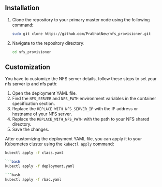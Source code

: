 ## Installation
1. Clone the repository to your primary master node using the following command:
   `````sh
   sudo git clone https://github.com/PrabhatNew/nfs_provisioner.git
   

2. Navigate to the repository directory:
   ````sh 
   cd nfs_provisioner


## Customization

You have to customize the NFS server details, follow these steps to set your nfs server ip and nfs path:

1. Open the deployment YAML file.
2. Find the `NFS_SERVER` and `NFS_PATH` environment variables in the container specification section.
3. Replace the `REPLACE_WITH_NFS_SERVER_IP` with the IP address or hostname of your NFS server.
4. Replace the `REPLACE_WITH_NFS_PATH` with the path to your NFS shared directory.
5. Save the changes.

After customizing the deployment YAML file, you can apply it to your Kubernetes cluster using the `kubectl apply` command:

```bash
kubectl apply -f class.yaml

```bash
kubectl apply -f deployment.yaml

```bash
kubectl apply -f rbac.yaml